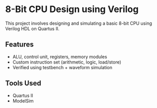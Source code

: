 # 8-Bit CPU Design using Verilog

This project involves designing and simulating a basic 8-bit CPU using Verilog HDL on Quartus II.

## Features
- ALU, control unit, registers, memory modules
- Custom instruction set (arithmetic, logic, load/store)
- Verified using testbench + waveform simulation

## Tools Used
- Quartus II
- ModelSim
